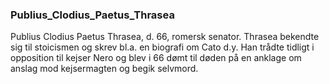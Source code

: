 ### Publius_Clodius_Paetus_Thrasea


Publius Clodius Paetus Thrasea, d. 66, romersk senator. Thrasea bekendte sig til stoicismen og skrev bl.a. en biografi om Cato d.y. Han trådte tidligt i opposition til kejser Nero og blev i 66 dømt til døden på en anklage om anslag mod kejsermagten og begik selvmord.